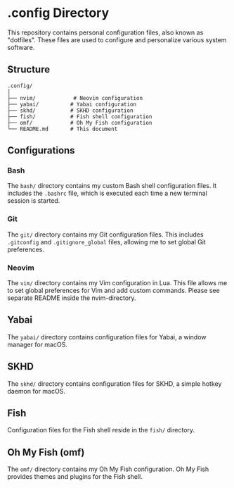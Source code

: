 # .config Directory

This repository contains personal configuration files, also known as "dotfiles". These files are used to configure and personalize various system software.

## Structure

```plaintext
.config/
│
├── nvim/            # Neovim configuration
├── yabai/          # Yabai configuration
├── skhd/           # SKHD configuration
├── fish/           # Fish shell configuration
├── omf/            # Oh My Fish configuration
└── README.md       # This document
```


## Configurations

### Bash

The `bash/` directory contains my custom Bash shell configuration files. It includes the `.bashrc` file, which is executed each time a new terminal session is started.

### Git

The `git/` directory contains my Git configuration files. This includes `.gitconfig` and `.gitignore_global` files, allowing me to set global Git preferences.

### Neovim

The `vim/` directory contains my Vim configuration in Lua. This file allows me to set global preferences for Vim and add custom commands. Please see separate README inside the nvim-directory.

## Yabai

The `yabai/` directory contains configuration files for Yabai, a window manager for macOS.

## SKHD

The `skhd/` directory contains configuration files for SKHD, a simple hotkey daemon for macOS.

## Fish

Configuration files for the Fish shell reside in the `fish/` directory.

## Oh My Fish (omf)

The `omf/` directory contains my Oh My Fish configuration. Oh My Fish provides themes and plugins for the Fish shell.

